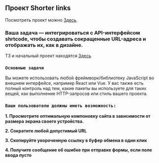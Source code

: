 ## Проект Shorter links

Посмотреть проект можно [Здесь](https://kivavlad.github.io/Shorter-links/).

### Ваша задача — интегрироваться с API-интерфейсом shrtcode, чтобы создавать сокращенные URL-адреса и отображать их, как в дизайне.

ТЗ и начальный проект находятся [Здесь](https://www.frontendmentor.io/challenges/url-shortening-api-landing-page-2ce3ob-G)

### `Основные задачи`

Вы можете использовать любой фреймворк/библиотеку JavaScript во внешнем интерфейсе, например React или Vue. У вас также есть полный контроль над тем, какие пакеты вы используете для таких вещей, как выполнение HTTP-запросов или стиль вашего проекта.

### `Ваши пользователи должны иметь возможность:`

**1. Просмотрите оптимальную компоновку сайта в зависимости от размера экрана своего устройства.**

**2. Сократите любой допустимый URL**

**3. Скопируйте укороченную ссылку в буфер обмена в один клик**

**4. Получите сообщение об ошибке при отправке формы, если поле ввода пусто**
